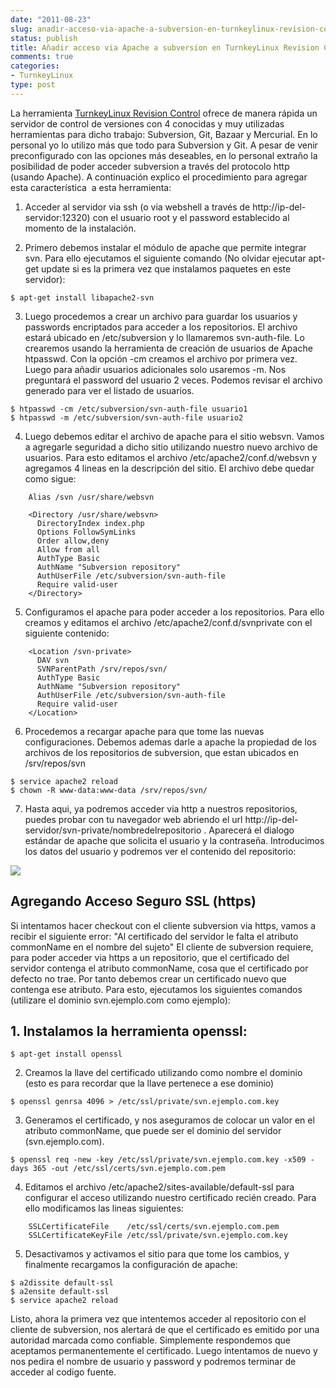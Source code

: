 ```yaml
---
date: "2011-08-23"
slug: anadir-acceso-via-apache-a-subversion-en-turnkeylinux-revision-control
status: publish
title: Añadir acceso via Apache a subversion en TurnkeyLinux Revision Control
comments: true
categories:
- TurnkeyLinux
type: post
---
```


La herramienta [TurnkeyLinux Revision Control](http://www.turnkeylinux.org/revision-control) ofrece de manera rápida un servidor de control de versiones con 4 conocidas y muy utilizadas herramientas para dicho trabajo: Subversion, Git, Bazaar y Mercurial. En lo personal yo lo utilizo más que todo para Subversion y Git. A pesar de venir preconfigurado con las opciones más deseables, en lo personal extraño la posibilidad de poder acceder subversion a través del protocolo http (usando Apache). A continuación explico el procedimiento para agregar esta característica  a esta herramienta:
<!--more-->
1. Acceder al servidor via ssh (o via webshell a través de http://ip-del-servidor:12320) con el usuario root y el password establecido al momento de la instalación.

2. Primero debemos instalar el módulo de apache que permite integrar svn. Para ello ejecutamos el siguiente comando (No olvidar ejecutar apt-get update si es la primera vez que instalamos paquetes en este servidor):

```
$ apt-get install libapache2-svn
```

3. Luego procedemos a crear un archivo para guardar los usuarios y passwords encriptados para acceder a los repositorios. El archivo estará ubicado en /etc/subversion y lo llamaremos svn-auth-file. Lo crearemos usando la herramienta de creación de usuarios de Apache htpasswd. Con la opción -cm creamos el archivo por primera vez. Luego para añadir usuarios adicionales solo usaremos -m. Nos preguntará el password del usuario 2 veces. Podemos revisar el archivo generado para ver el listado de usuarios.

```
$ htpasswd -cm /etc/subversion/svn-auth-file usuario1
$ htpasswd -m /etc/subversion/svn-auth-file usuario2
```

4. Luego debemos editar el archivo de apache para el sitio websvn. Vamos a agregarle seguridad a dicho sitio utilizando nuestro nuevo archivo de usuarios. Para esto editamos el archivo /etc/apache2/conf.d/websvn y agregamos 4 lineas en la descripción del sitio. El archivo debe quedar como sigue:

```
    Alias /svn /usr/share/websvn

    <Directory /usr/share/websvn>
      DirectoryIndex index.php
      Options FollowSymLinks
      Order allow,deny
      Allow from all
      AuthType Basic
      AuthName "Subversion repository"
      AuthUserFile /etc/subversion/svn-auth-file
      Require valid-user
    </Directory>
```

5. Configuramos el apache para poder acceder a los repositorios. Para ello creamos y editamos el archivo /etc/apache2/conf.d/svnprivate con el siguiente contenido: 

``` 
    <Location /svn-private>
      DAV svn
      SVNParentPath /srv/repos/svn/
      AuthType Basic
      AuthName "Subversion repository"
      AuthUserFile /etc/subversion/svn-auth-file
      Require valid-user
    </Location>
```

6. Procedemos a recargar apache para que tome las nuevas configuraciones. Debemos ademas darle a apache la propiedad de los archivos de los repositorios de subversion, que estan ubicados en /srv/repos/svn

```
$ service apache2 reload
$ chown -R www-data:www-data /srv/repos/svn/
```

7. Hasta aqui, ya podremos acceder via http a nuestros repositorios, puedes probar con tu navegador web abriendo el url http://ip-del-servidor/svn-private/nombredelrepositorio . Aparecerá el dialogo estándar de apache que solicita el usuario y la contraseña. Introducimos los datos del usuario y podremos ver el contenido del repositorio:

![](/images/2011/08/svn-http.png)


## Agregando Acceso Seguro SSL (https)


Si intentamos hacer checkout con el cliente subversion via https, vamos a recibir el siguiente error:
"Al certificado del servidor le falta el atributo commonName en el nombre del sujeto"
El cliente de subversion requiere, para poder acceder via https a un repositorio, que el certificado del servidor contenga el atributo commonName, cosa que el certificado por defecto no trae. Por tanto debemos crear un certificado nuevo que contenga ese atributo. Para esto, ejecutamos los siguientes comandos (utilizare el dominio svn.ejemplo.com como ejemplo):


## 1. Instalamos la herramienta openssl:

```
$ apt-get install openssl
```

2. Creamos la llave del certificado utilizando como nombre el dominio (esto es para recordar que la llave pertenece a ese dominio)

```
$ openssl genrsa 4096 > /etc/ssl/private/svn.ejemplo.com.key
```

3. Generamos el certificado, y nos aseguramos de colocar un valor en el atributo commonName, que puede ser el dominio del servidor (svn.ejemplo.com).

``` 
$ openssl req -new -key /etc/ssl/private/svn.ejemplo.com.key -x509 -days 365 -out /etc/ssl/certs/svn.ejemplo.com.pem
```

4. Editamos el archivo /etc/apache2/sites-available/default-ssl para configurar el acceso utilizando nuestro certificado recién creado. Para ello modificamos las lineas siguientes:

```
    SSLCertificateFile    /etc/ssl/certs/svn.ejemplo.com.pem
    SSLCertificateKeyFile /etc/ssl/private/svn.ejemplo.com.key
```

5. Desactivamos y activamos el sitio para que tome los cambios, y finalmente recargamos la configuración de apache:

```
$ a2dissite default-ssl
$ a2ensite default-ssl
$ service apache2 reload
```

Listo, ahora la primera vez que intentemos acceder al repositorio con el cliente de subversion, nos alertará de que el certificado es emitido por una autoridad marcada como confiable. Simplemente respondemos que aceptamos permanentemente el certificado. Luego intentamos de nuevo y nos pedira el nombre de usuario y password y podremos terminar de acceder al codigo fuente.
